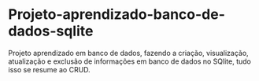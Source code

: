 # Projeto-aprendizado-banco-de-dados-sqlite

Projeto aprendizado em banco de dados, fazendo a criação, visualização, atualização e exclusão de informações em banco de dados no SQlite, tudo isso se resume ao CRUD.
